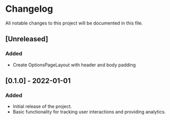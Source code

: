 # Changelog

All notable changes to this project will be documented in this file.

## [Unreleased]
### Added
- Create OptionsPageLayout with header and body padding

## [0.1.0] - 2022-01-01
### Added
- Initial release of the project.
- Basic functionality for tracking user interactions and providing analytics.